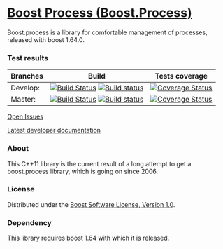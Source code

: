 # [Boost Process (Boost.Process)](https://github.com/klemens-morgenstern/boost-process)

Boost.process is a library for comfortable management of processes, released with boost 1.64.0.

### Test results

Branches        | Build         | Tests coverage | 
----------------|-------------- | -------------- |
Develop:        | [![Build Status](https://travis-ci.org/klemens-morgenstern/boost-process.svg?branch=develop)](https://travis-ci.org/klemens-morgenstern/boost-process)  [![Build status](https://ci.appveyor.com/api/projects/status/peup7e6m0e1bb5ba?svg=true)](https://ci.appveyor.com/project/klemens-morgenstern/boost-process) | [![Coverage Status](https://coveralls.io/repos/github/klemens-morgenstern/boost-process/badge.svg?branch=develop)](https://coveralls.io/github/klemens-morgenstern/boost-process?branch=develop) |
Master:         | [![Build Status](https://travis-ci.org/klemens-morgenstern/boost-process.svg?branch=master)](https://travis-ci.org/klemens-morgenstern/boost-process) [![Build status](https://ci.appveyor.com/api/projects/status/peup7e6m0e1bb5ba/branch/master?svg=true)](https://ci.appveyor.com/project/klemens-morgenstern/boost-process/branch/master) | [![Coverage Status](https://coveralls.io/repos/github/klemens-morgenstern/boost-process/badge.svg?branch=master)](https://coveralls.io/github/klemens-morgenstern/boost-process?branch=master)   |

[Open Issues](https://github.com/klemens-morgenstern/boost-process/issues)

[Latest developer documentation](http://klemens-morgenstern.github.io/process/)

### About
This C++11 library is the current result of a long attempt to get a boost.process library, which is going on since 2006.

### License
Distributed under the [Boost Software License, Version 1.0](http://www.boost.org/LICENSE_1_0.txt).

### Dependency

This library requires boost 1.64 with which it is released.
